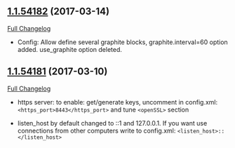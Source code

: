 
## [1.1.54182](https://github.com/yandex/Clickhouse/tree/v1.1.54182-testing) (2017-03-14)
[Full Changelog](https://github.com/yandex/Clickhouse/compare/v1.1.54181-stable...v1.1.54182-testing)

- Config: Allow define several graphite blocks, graphite.interval=60 option added. use_graphite option deleted.


## [1.1.54181](https://github.com/yandex/Clickhouse/tree/v1.1.54181-testing) (2017-03-10)
[Full Changelog](https://github.com/yandex/Clickhouse/compare/v1.1.54165-stable...v1.1.54181-testing)

- https server:
  to enable: get/generate keys, uncomment in config.xml:  `<https_port>8443</https_port>` and tune `<openSSL>` section


- listen_host by default changed to ::1 and 127.0.0.1.
  If you want use connections from other computers write to config.xml: `<listen_host>::</listen_host>`

